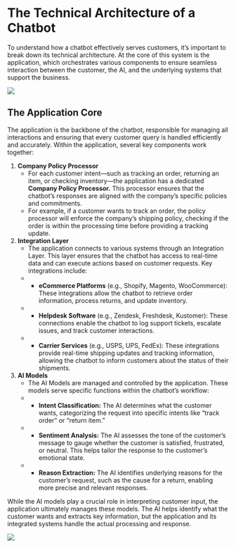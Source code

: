 # The Technical Architecture of a Chatbot

To understand how a chatbot effectively serves customers, it’s important to break down its technical architecture. At the core of this system is the application, which orchestrates various components to ensure seamless interaction between the customer, the AI, and the underlying systems that support the business.

![](/chatbot-architecture.svg)

## The Application Core

The application is the backbone of the chatbot, responsible for managing all interactions and ensuring that every customer query is handled efficiently and accurately. Within the application, several key components work together:

1. **Company Policy Processor**
	* For each customer intent—such as tracking an order, returning an item, or checking inventory—the application has a dedicated **Company Policy Processor.** This processor ensures that the chatbot’s responses are aligned with the company’s specific policies and commitments.
	* For example, if a customer wants to track an order, the policy processor will enforce the company’s shipping policy, checking if the order is within the processing time before providing a tracking update.
2. **Integration Layer**
	* The application connects to various systems through an Integration Layer. This layer ensures that the chatbot has access to real-time data and can execute actions based on customer requests. Key integrations include:
	* * **eCommerce Platforms** (e.g., Shopify, Magento, WooCommerce): These integrations allow the chatbot to retrieve order information, process returns, and update inventory.
	* * **Helpdesk Software** (e.g., Zendesk, Freshdesk, Kustomer): These connections enable the chatbot to log support tickets, escalate issues, and track customer interactions.
	* * **Carrier Services** (e.g., USPS, UPS, FedEx): These integrations provide real-time shipping updates and tracking information, allowing the chatbot to inform customers about the status of their shipments.
3. **AI Models**
	* The AI Models are managed and controlled by the application. These models serve specific functions within the chatbot’s workflow:
	* * **Intent Classification:** The AI determines what the customer wants, categorizing the request into specific intents like “track order” or “return item.”
	* * **Sentiment Analysis:** The AI assesses the tone of the customer’s message to gauge whether the customer is satisfied, frustrated, or neutral. This helps tailor the response to the customer’s emotional state.
	* * **Reason Extraction:** The AI identifies underlying reasons for the customer’s request, such as the cause for a return, enabling more precise and relevant responses.

While the AI models play a crucial role in interpreting customer input, the application ultimately manages these models. The AI helps identify what the customer wants and extracts key information, but the application and its integrated systems handle the actual processing and response.

![](/application-structure.svg)